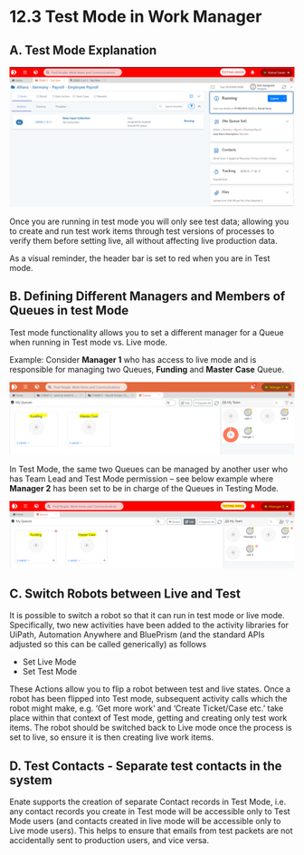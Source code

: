 # 12.3 Test Mode in Work Manager

## A. Test Mode Explanation

![](../.gitbook/assets/11%20%281%29.png)

Once you are running in test mode you will only see test data; allowing you to create and run test work items through test versions of processes to verify them before setting live, all without affecting live production data.

As a visual reminder, the header bar is set to red when you are in Test mode.

## B. Defining Different Managers and Members of Queues in test Mode

Test mode functionality allows you to set a different manager for a Queue when running in Test mode vs. Live mode.

Example: Consider **Manager 1** who has access to live mode and is responsible for managing two Queues, **Funding** and **Master** **Case** Queue.

![](../.gitbook/assets/12%20%282%29.png)

In Test Mode, the same two Queues can be managed by another user who has Team Lead and Test Mode permission – see below example where **Manager 2** has been set to be in charge of the Queues in Testing Mode.

![](../.gitbook/assets/13%20%281%29.png)

## C. Switch Robots between Live and Test

It is possible to switch a robot so that it can run in test mode or live mode. Specifically, two new activities have been added to the activity libraries for UiPath, Automation Anywhere and BluePrism \(and the standard APIs adjusted so this can be called generically\) as follows

* Set Live Mode
* Set Test Mode

These Actions allow you to flip a robot between test and live states. Once a robot has been flipped into Test mode, subsequent activity calls which the robot might make, e.g. ‘Get more work’ and ‘Create Ticket/Case etc.’ take place within that context of Test mode, getting and creating only test work items. The robot should be switched back to Live mode once the process is set to live, so ensure it is then creating live work items.

## D. Test Contacts - Separate test contacts in the system

Enate supports the creation of separate Contact records in Test Mode, i.e. any contact records you create in Test mode will be accessible only to Test Mode users \(and contacts created in live mode will be accessible only to Live mode users\).  This helps to ensure that emails from test packets are not accidentally sent to production users, and vice versa.

